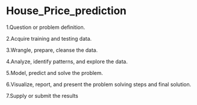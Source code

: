 # House_Price_prediction 

1.Question or problem definition.

2.Acquire training and testing data.

3.Wrangle, prepare, cleanse the data.

4.Analyze, identify patterns, and explore the data.

5.Model, predict and solve the problem.

6.Visualize, report, and present the problem solving steps and final solution.

7.Supply or submit the results
